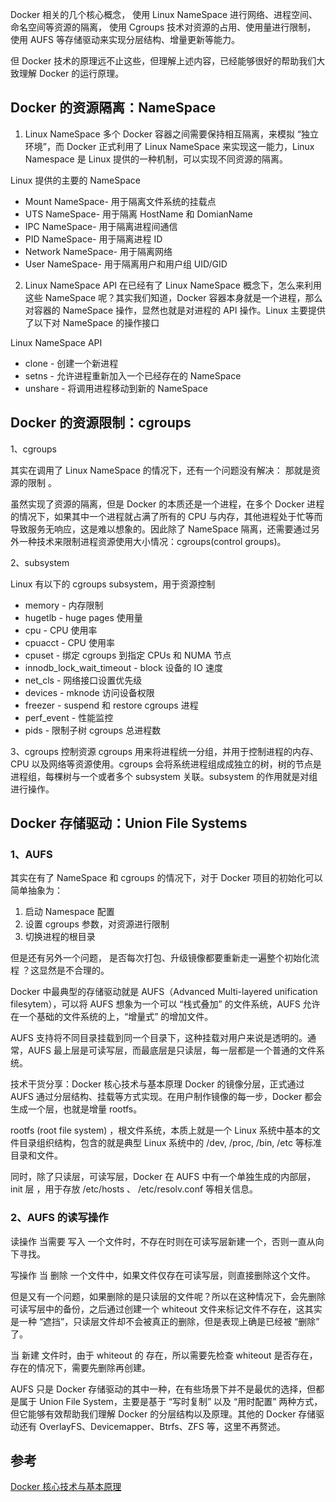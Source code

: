 Docker 相关的几个核心概念，
使用 Linux NameSpace 进行网络、进程空间、命名空间等资源的隔离，
使用 Cgroups 技术对资源的占用、使用量进行限制，
使用 AUFS 等存储驱动来实现分层结构、增量更新等能力。

但 Docker 技术的原理远不止这些，但理解上述内容，已经能够很好的帮助我们大致理解 Docker 的运行原理。


## Docker 的资源隔离：NameSpace
1. Linux NameSpace
多个 Docker 容器之间需要保持相互隔离，来模拟 “独立环境”，而 Docker 正式利用了 Linux NameSpace 来实现这一能力，Linux Namespace 是 Linux 提供的一种机制，可以实现不同资源的隔离。

Linux 提供的主要的 NameSpace
- Mount NameSpace- 用于隔离文件系统的挂载点
- UTS NameSpace- 用于隔离 HostName 和 DomianName
- IPC NameSpace- 用于隔离进程间通信
- PID NameSpace- 用于隔离进程 ID
- Network NameSpace- 用于隔离网络
- User NameSpace- 用于隔离用户和用户组 UID/GID

2. Linux NameSpace API
在已经有了 Linux NameSpace 概念下，怎么来利用这些 NameSpace 呢？其实我们知道，Docker 容器本身就是一个进程，那么对容器的 NameSpace 操作，显然也就是对进程的 API 操作。Linux 主要提供了以下对 NameSpace 的操作接口

Linux NameSpace API

- clone - 创建一个新进程
- setns - 允许进程重新加入一个已经存在的 NameSpace
- unshare - 将调用进程移动到新的 NameSpace

## Docker 的资源限制：cgroups
1、cgroups

其实在调用了 Linux NameSpace 的情况下，还有一个问题没有解决： 那就是资源的限制 。

虽然实现了资源的隔离，但是 Docker 的本质还是一个进程，在多个 Docker 进程的情况下，如果其中一个进程就占满了所有的 CPU 与内存，其他进程处于忙等而导致服务无响应，这是难以想象的。因此除了 NameSpace 隔离，还需要通过另外一种技术来限制进程资源使用大小情况：cgroups(control groups)。

2、subsystem

Linux 有以下的 cgroups subsystem，用于资源控制

- memory - 内存限制
- hugetlb - huge pages 使用量
- cpu - CPU 使用率
- cpuacct - CPU 使用率
- cpuset - 绑定 cgroups 到指定 CPUs 和 NUMA 节点
- innodb_lock_wait_timeout - block 设备的 IO 速度
- net_cls - 网络接口设置优先级
- devices - mknode 访问设备权限
- freezer - suspend 和 restore cgroups 进程
- perf_event - 性能监控
- pids - 限制子树 cgroups 总进程数
  
3、cgroups 控制资源
cgroups 用来将进程统一分组，并用于控制进程的内存、CPU 以及网络等资源使用。cgroups 会将系统进程组成成独立的树，树的节点是进程组，每棵树与一个或者多个 subsystem 关联。subsystem 的作用就是对组进行操作。

## Docker 存储驱动：Union File Systems
### 1、AUFS

其实在有了 NameSpace 和 cgroups 的情况下，对于 Docker 项目的初始化可以简单抽象为：

1. 启动 Namespace 配置
2. 设置 cgroups 参数，对资源进行限制
3. 切换进程的根目录
   
但是还有另外一个问题， 是否每次打包、升级镜像都要重新走一遍整个初始化流程 ？这显然是不合理的。

Docker 中最典型的存储驱动就是 AUFS（Advanced Multi-layered unification filesytem），可以将 AUFS 想象为一个可以 “栈式叠加” 的文件系统，AUFS 允许在一个基础的文件系统的上，“增量式” 的增加文件。

AUFS 支持将不同目录挂载到同一个目录下，这种挂载对用户来说是透明的。通常，AUFS 最上层是可读写层，而最底层是只读层，每一层都是一个普通的文件系统。

技术干货分享：Docker 核心技术与基本原理
Docker 的镜像分层，正式通过 AUFS 通过分层结构、挂载等方式实现。在用户制作镜像的每一步，Docker 都会生成一个层，也就是增量 rootfs。

rootfs (root file system) ，根文件系统，本质上就是一个 Linux 系统中基本的文件目录组织结构，包含的就是典型 Linux 系统中的 /dev, /proc, /bin, /etc 等标准目录和文件。

同时，除了只读层，可读写层，Docker 在 AUFS 中有一个单独生成的内部层， init 层 ，用于存放 /etc/hosts 、 /etc/resolv.conf 等相关信息。

### 2、AUFS 的读写操作

读操作
当需要 写入 一个文件时，不存在时则在可读写层新建一个，否则一直从向下寻找。

写操作
当 删除 一个文件中，如果文件仅存在可读写层，则直接删除这个文件。

但是又有一个问题，如果删除的是只读层的文件呢？所以在这种情况下，会先删除可读写层中的备份，之后通过创建一个 whiteout 文件来标记文件不存在，这其实是一种 “遮挡”，只读层文件却不会被真正的删除，但是表现上确是已经被 “删除” 了。

当 新建 文件时，由于 whiteout 的 存在，所以需要先检查 whiteout 是否存在，存在的情况下，需要先删除再创建。

AUFS 只是 Docker 存储驱动的其中一种，在有些场景下并不是最优的选择，但都是属于 Union File System，主要是基于 “写时复制” 以及 “用时配置” 两种方式，但它能够有效帮助我们理解 Docker 的分层结构以及原理。其他的 Docker 存储驱动还有 OverlayFS、Devicemapper、Btrfs、ZFS 等，这里不再赘述。

## 参考
[Docker 核心技术与基本原理](https://www.toutiao.com/i6720007968827392520)